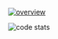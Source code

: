 [![overview](https://github-readme-stats-git-masterrstaa-rickstaa.vercel.app/api?username=CccrizzZ&theme=tokyonight&hide_border=true)](https://github.com/CccrizzZ)


![code stats](https://github-readme-stats-git-masterrstaa-rickstaa.vercel.app/api/top-langs/?username=CccrizzZ&layout=compact&langs_count=8&hide_border=true&theme=tokyonight)
